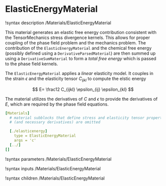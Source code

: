 
# ElasticEnergyMaterial

!syntax description /Materials/ElasticEnergyMaterial

This material generates an elastic free energy contribution consistent with the TensorMechanics stress divergence kernels. This allows for proper coupling of the phase field problem and the mechanics problem. The contribution of the `ElasticEnergyMaterial` and the chemical free energy (possibly defined using a `DerivativeParsedMaterial`) are then summed up using a `DerivativeSumMaterial` to form a _total free energy_ which is passed to the phase field kernels.

The `ElasticEnergyMaterial` applies a _linear_ elasticity model. It couples in the strain $\epsilon$ and the elasticity tensor $C_{ijkl}$ to compute the elstic energy

$$
E= \frac12 C_{ijkl} \epsilon_{ij} \epsilon_{kl}
$$

The material utilizes the derivatives of $C$ and $\epsilon$ to provide the derivatives of $E$, which are required by the phase field equations.

```yaml
[Materials]
  # material subblocks that define stress and elasticity tensor properties
  # (and necessary derivatives) are omitted

  [./elasticenergy]
    type = ElasticEnergyMaterial
    args = 'c'
  [../]
[]
```

!syntax parameters /Materials/ElasticEnergyMaterial

!syntax inputs /Materials/ElasticEnergyMaterial

!syntax children /Materials/ElasticEnergyMaterial

